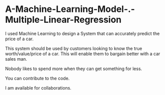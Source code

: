 # A-Machine-Learning-Model-.-Multiple-Linear-Regression
I used Machine Learning to design a System that can accurately predict the price of a car.

This system should be used by customers looking to know the true worth/value/price of a car. This will enable them to bargain better with a car sales man. 

Nobody likes to spend more when they can get something for less. 

You can contribute to the code.

I am available for collaborations.
